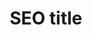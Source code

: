 ---
layout: rankings
page_name: Reviews
title: SEO title
description: SEO desc
h1: Reviews
intro: Intro
seo_section:
  title: SEO SECTION title
  content: |-
    SEO SECTION content
published: true
---